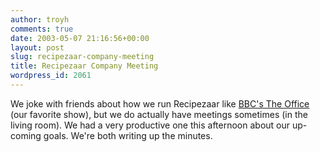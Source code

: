 ```yaml
---
author: troyh
comments: true
date: 2003-05-07 21:16:56+00:00
layout: post
slug: recipezaar-company-meeting
title: Recipezaar Company Meeting
wordpress_id: 2061
---
```


We joke with friends about how we run Recipezaar like [BBC's The Office](http://www.bbc.co.uk/comedy/theoffice/) (our favorite show), but we do actually have meetings sometimes (in the living room).  We had a very productive one this afternoon about our up-coming goals.  We're both writing up the minutes.
